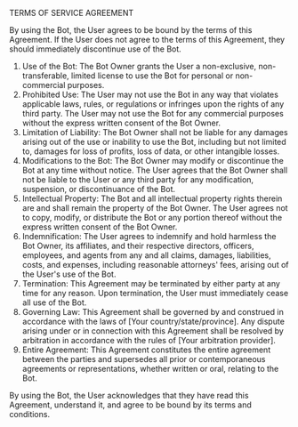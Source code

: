 TERMS OF SERVICE AGREEMENT

By using the Bot, the User agrees to be bound by the terms of this Agreement. If the User does not agree to the terms of this Agreement, they should immediately discontinue use of the Bot.

1. Use of the Bot: The Bot Owner grants the User a non-exclusive, non-transferable, limited license to use the Bot for personal or non-commercial purposes.
2. Prohibited Use: The User may not use the Bot in any way that violates applicable laws, rules, or regulations or infringes upon the rights of any third party. The User may not use the Bot for any commercial purposes without the express written consent of the Bot Owner.
3. Limitation of Liability: The Bot Owner shall not be liable for any damages arising out of the use or inability to use the Bot, including but not limited to, damages for loss of profits, loss of data, or other intangible losses.
4. Modifications to the Bot: The Bot Owner may modify or discontinue the Bot at any time without notice. The User agrees that the Bot Owner shall not be liable to the User or any third party for any modification, suspension, or discontinuance of the Bot.
5. Intellectual Property: The Bot and all intellectual property rights therein are and shall remain the property of the Bot Owner. The User agrees not to copy, modify, or distribute the Bot or any portion thereof without the express written consent of the Bot Owner.
6. Indemnification: The User agrees to indemnify and hold harmless the Bot Owner, its affiliates, and their respective directors, officers, employees, and agents from any and all claims, damages, liabilities, costs, and expenses, including reasonable attorneys' fees, arising out of the User's use of the Bot.
7. Termination: This Agreement may be terminated by either party at any time for any reason. Upon termination, the User must immediately cease all use of the Bot.
8. Governing Law: This Agreement shall be governed by and construed in accordance with the laws of [Your country/state/province]. Any dispute arising under or in connection with this Agreement shall be resolved by arbitration in accordance with the rules of [Your arbitration provider].
9. Entire Agreement: This Agreement constitutes the entire agreement between the parties and supersedes all prior or contemporaneous agreements or representations, whether written or oral, relating to the Bot.

By using the Bot, the User acknowledges that they have read this Agreement, understand it, and agree to be bound by its terms and conditions.
